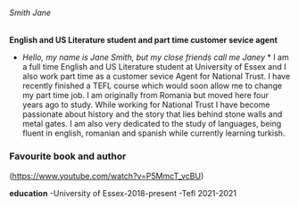 ###### Smith Jane
**English and US Literature student and part time customer sevice agent**
* *Hello, my name is Jane Smith, but my close friends call me Janey* *
I am a full time English and US Literature student at University of Essex and I also work part time as a customer sevice Agent for National Trust. I have recently finished a TEFL course which would soon allow me to change my part time job. I am originally from Romania but moved here four years ago to study. While working for National Trust I have become passionate about history and the story that lies behind stone walls and metal gates. I am also very dedicated to the study of languages, being fluent in english, romanian and spanish while currently learning turkish. 
### Favourite book and author
(https://www.youtube.com/watch?v=P5MmcT_vcBU)







**education**
-University of Essex-2018-present
-Tefl 2021-2021
